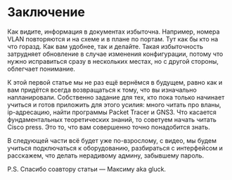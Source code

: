# Заключение

Как видите, информация в документах избыточна. Например, номера VLAN повторяются и на схеме и в плане по портам. Тут как бы кто на что горазд. Как вам удобнее, так и делайте. Такая избыточность затрудняет обновление в случае изменения конфигурации, потому что нужно исправиться сразу в нескольких местах, но с другой стороны, облегчает понимание.

К этой первой статье мы не раз ещё вернёмся в будущем, равно как и вам придётся всегда возвращаться к тому, что вы изначально напланировали.
Собственно задание для тех, кто пока только начинает учиться и готов приложить для этого усилия: много читать про вланы, ip-адресацию, найти программы Packet Tracer и GNS3.
Что касается фундаментальных теоретических знаний, то советуем начать читать Cisco press. Это то, что вам совершенно точно понадобится знать.

В следующей части всё будет уже по-взрослому, с видео, мы будем учиться подключаться к оборудованию, разбираться с интерфейсом и расскажем, что делать нерадивому админу, забывшему пароль.

P.S. Спасибо соавтору статьи — Максиму aka gluck.